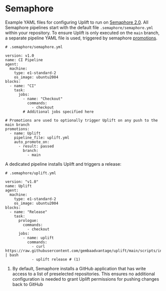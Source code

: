 # Semaphore

Example YAML files for configuring Uplift to run on [Semaphore 2.0](https://semaphoreci.com/). All Semaphore pipelines start with the default file `.semaphore/semaphore.yml` within your repository. To ensure Uplift is only executed on the `main` branch, a separate pipeline YAML file is used, triggered by semaphore [promotions](https://docs.semaphoreci.com/reference/pipeline-yaml-reference/#promotions).

```{ .yaml .annotate linenums="1" hl_lines="19-23" }
# .semaphore/semaphore.yml

version: v1.0
name: CI Pipeline
agent:
  machine:
    type: e1-standard-2
    os_image: ubuntu2004
blocks:
  - name: "CI"
    task:
      jobs:
        - name: "Checkout"
          commands:
            - checkout
        # Additional jobs specified here

# Promotions are used to optionally trigger Uplift on any push to the main branch
promotions:
  - name: Uplift
    pipeline_file: uplift.yml
    auto_promote_on:
      - result: passed
        branch:
          - main
```

A dedicated pipeline installs Uplift and triggers a release:

```{ .yaml .annotate linenums="1" }
# .semaphore/uplift.yml

version: "v1.0"
name: Uplift
agent:
  machine:
    type: e1-standard-2
    os_image: ubuntu2004
blocks:
  - name: "Release"
    task:
      prologue:
        commands:
          - checkout
      jobs:
        - name: uplift
          commands:
            - curl https://raw.githubusercontent.com/gembaadvantage/uplift/main/scripts/install | bash
            - uplift release # (1)
```

1. By default, Semaphore installs a GitHub application that has write access to a list of preselected repositories. This ensures no additional configuration is needed to grant Uplift permissions for pushing changes back to GitHub
